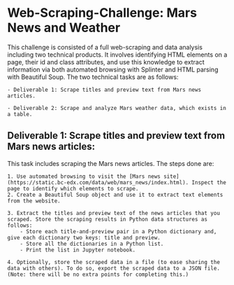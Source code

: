 # Web-Scraping-Challenge: Mars News and Weather

This challenge is consisted of a full web-scraping and data analysis including two technical products. It involves identifying HTML elements on a page, their id and class attributes, and use this knowledge to extract information via both automated browsing with Splinter and HTML parsing with Beautiful Soup. The two technical tasks are as follows:

    - Deliverable 1: Scrape titles and preview text from Mars news articles.

    - Deliverable 2: Scrape and analyze Mars weather data, which exists in a table.


## Deliverable 1: Scrape titles and preview text from Mars news articles:

This task includes scraping the Mars news articles. The steps done are:

    1. Use automated browsing to visit the [Mars news site](https://static.bc-edx.com/data/web/mars_news/index.html). Inspect the page to identify which elements to scrape.
    2. Create a Beautiful Soup object and use it to extract text elements from the website.
    
    3. Extract the titles and preview text of the news articles that you scraped. Store the scraping results in Python data structures as follows:
        - Store each title-and-preview pair in a Python dictionary and, give each dictionary two keys: title and preview. 
        - Store all the dictionaries in a Python list.
        - Print the list in Jupyter notebook.
        
    4. Optionally, store the scraped data in a file (to ease sharing the data with others). To do so, export the scraped data to a JSON file. (Note: there will be no extra points for completing this.)
